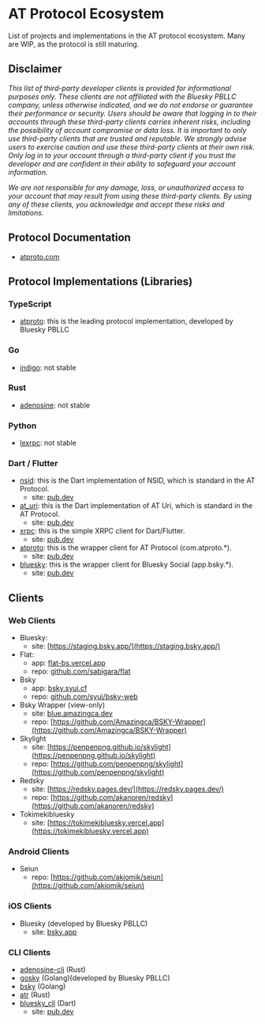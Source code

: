 # AT Protocol Ecosystem

List of projects and implementations in the AT protocol ecosystem. Many are WIP, as the protocol is still maturing.

## Disclaimer

*This list of third-party developer clients is provided for informational purposes only. These clients are not affiliated with the Bluesky PBLLC company, unless otherwise indicated, and we do not endorse or guarantee their performance or security. Users should be aware that logging in to their accounts through these third-party clients carries inherent risks, including the possibility of account compromise or data loss. It is important to only use third-party clients that are trusted and reputable. We strongly advise users to exercise caution and use these third-party clients at their own risk. Only log in to your account through a third-party client if you trust the developer and are confident in their ability to safeguard your account information.*

*We are not responsible for any damage, loss, or unauthorized access to your account that may result from using these third-party clients. By using any of these clients, you acknowledge and accept these risks and limitations.*

## Protocol Documentation

- [atproto.com](https://atproto.com/docs)

## Protocol Implementations (Libraries)

### TypeScript

- [atproto](https://github.com/bluesky-social/atproto): this is the leading protocol implementation, developed by Bluesky PBLLC

### Go

- [indigo](https://github.com/bluesky-social/indigo): not stable

### Rust

- [adenosine](https://gitlab.com/bnewbold/adenosine): not stable

### Python

- [lexrpc](https://github.com/snarfed/lexrpc): not stable

### Dart / Flutter

- [nsid](https://github.com/myConsciousness/atproto.dart/tree/main/packages/nsid): this is the Dart implementation of NSID, which is standard in the AT Protocol.
  - site: [pub.dev](https://pub.dev/packages/at_uri)
- [at_uri](https://github.com/myConsciousness/atproto.dart/tree/main/packages/at_uri): this is the Dart implementation of AT Uri, which is standard in the AT Protocol.
  - site: [pub.dev](https://pub.dev/packages/at_uri)
- [xrpc](https://github.com/myConsciousness/atproto.dart/tree/main/packages/xrpc): this is the simple XRPC client for Dart/Flutter.
  - site: [pub.dev](https://pub.dev/packages/xrpc)
- [atproto](https://github.com/myConsciousness/atproto.dart/tree/main/packages/atproto): this is the wrapper client for AT Protocol (com.atproto.*).
  - site: [pub.dev](https://pub.dev/packages/atproto)
- [bluesky](https://github.com/myConsciousness/atproto.dart/tree/main/packages/bluesky): this is the wrapper client for Bluesky Social (app.bsky.*).
  - site: [pub.dev](https://pub.dev/packages/bluesky)

## Clients

### Web Clients

- Bluesky:
  - site: [https://staging.bsky.app/](https://staging.bsky.app/)
- Flat:
  - app: [flat-bs.vercel.app](https://flat-bs.vercel.app)
  - repo: [github.com/sabigara/flat](github.com/sabigara/flat)
- Bsky
  - app: [bsky.syui.cf](https://bsky.syui.cf)
  - repo: [github.com/syui/bsky-web](github.com/syui/bsky-web)
- Bsky Wrapper (view-only)
  - site: [blue.amazingca.dev](https://blue.amazingca.dev)
  - repo: [https://github.com/Amazingca/BSKY-Wrapper](https://github.com/Amazingca/BSKY-Wrapper)
- Skylight
  - site: [https://penpenpng.github.io/skylight](https://penpenpng.github.io/skylight)
  - repo: [https://github.com/penpenpng/skylight](https://github.com/penpenpng/skylight)
- Redsky
  - site: [https://redsky.pages.dev/](https://redsky.pages.dev/)
  - repo: [https://github.com/akanoren/redsky](https://github.com/akanoren/redsky)
- Tokimekibluesky
  - site: [https://tokimekibluesky.vercel.app](https://tokimekibluesky.vercel.app)

### Android Clients

- Seiun
  - repo: [https://github.com/akiomik/seiun](https://github.com/akiomik/seiun)

### iOS Clients

- Bluesky (developed by Bluesky PBLLC)
  - site: [bsky.app](bsky.app)

### CLI Clients

- [adenosine-cli](https://gitlab.com/bnewbold/adenosine/-/blob/main/adenosine-cli/README.md) (Rust)
- [gosky](https://github.com/bluesky-social/indigo/tree/main/cmd/gosky) (Golang)(developed by Bluesky PBLLC)
- [bsky](https://github.com/mattn/bsky) (Golang)
- [atr](https://github.com/syui/atr) (Rust)
- [bluesky_cli](https://github.com/myConsciousness/atproto.dart/tree/main/packages/bluesky_cli) (Dart)
  - site: [pub.dev](https://pub.dev/packages/bluesky_cli)

